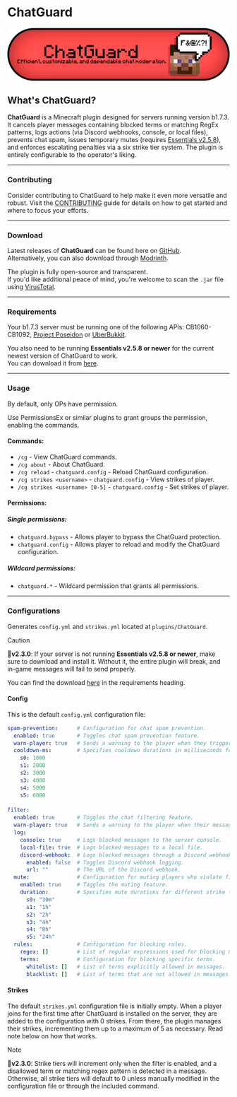 # ChatGuard
![ChatGuard-Banner.png](assets/ChatGuard-Banner.png)

## What's ChatGuard?
**ChatGuard** is a Minecraft plugin designed for servers running version b1.7.3. It cancels player messages containing blocked terms or matching RegEx patterns, logs actions (via Discord webhooks, console, or local files), prevents chat spam, issues temporary mutes (requires [Essentials v2.5.8](#requirements)), and enforces escalating penalties via a six strike tier system. The plugin is entirely configurable to the operator's liking.

---
### Contributing
Consider contributing to ChatGuard to help make it even more versatile and robust. Visit the [CONTRIBUTING](https://github.com/AleksandarHaralanov/ChatGuard/blob/master/CONTRIBUTING.md) guide for details on how to get started and where to focus your efforts.

---
### Download
Latest releases of **ChatGuard** can be found here on [GitHub](https://github.com/AleksandarHaralanov/ChatGuard/releases).<br>
Alternatively, you can also download through [Modrinth](https://modrinth.com/plugin/chatguard/versions).

The plugin is fully open-source and transparent.<br>
If you'd like additional peace of mind, you're welcome to scan the `.jar` file using [VirusTotal](https://www.virustotal.com/gui/home/upload).

---
### Requirements
Your b1.7.3 server must be running one of the following APIs: CB1060-CB1092, [Project Poseidon](https://github.com/retromcorg/Project-Poseidon) or [UberBukkit](https://github.com/Moresteck/Project-Poseidon-Uberbukkit).

You also need to be running **Essentials v2.5.8 or newer** for the current newest version of ChatGuard to work.<br>You can download it from [here](https://github.com/AleksandarHaralanov/ChatGuard/raw/refs/heads/master/libs/Essentials.jar).

---
### Usage
By default, only OPs have permission.

Use PermissionsEx or similar plugins to grant groups the permission, enabling the commands.

#### Commands:
- `/cg` - View ChatGuard commands.
- `/cg about` - About ChatGuard.
- `/cg reload` - `chatguard.config` - Reload ChatGuard configuration.
- `/cg strikes <username>` - `chatguard.config` - View strikes of player.
- `/cg strikes <username> [0-5]` - `chatguard.config` - Set strikes of player.

#### Permissions:
##### Single permissions:
- `chatguard.bypass` - Allows player to bypass the ChatGuard protection.
- `chatguard.config` - Allows player to reload and modify the ChatGuard configuration.
##### Wildcard permissions:
- `chatguard.*` - Wildcard permission that grants all permissions.

---
### Configurations
Generates `config.yml` and `strikes.yml` located at `plugins/ChatGuard`.

> [!CAUTION]
> 🔖**v2.3.0**: If your server is not running **Essentials v2.5.8 or newer**, make sure to download and install it. Without it, the entire plugin will break, and in-game messages will fail to send properly.
>
> You can find the download [here](#requirements) in the requirements heading.

#### Config
This is the default `config.yml` configuration file:
```yaml
spam-prevention:      # Configuration for chat spam prevention.
  enabled: true       # Toggles chat spam prevention feature.
  warn-player: true   # Sends a warning to the player when they trigger spam prevention.
  cooldown-ms:        # Specifies cooldown durations in milliseconds for different strike tiers (s0-s5).
    s0: 1000
    s1: 2000
    s2: 3000
    s3: 4000
    s4: 5000
    s5: 6000

filter:
  enabled: true       # Toggles the chat filtering feature.
  warn-player: true   # Sends a warning to the player when their message is blocked.
  log:                
    console: true     # Logs blocked messages to the server console.
    local-file: true  # Logs blocked messages to a local file.
    discord-webhook:  # Logs blocked messages through a Discord webhook by an embed.
      enabled: false  # Toggles Discord webhook logging.
      url: ""         # The URL of the Discord webhook.
  mute:               # Configuration for muting players who violate filter rules.
    enabled: true     # Toggles the muting feature.
    duration:         # Specifies mute durations for different strike tiers (s0-s5).
      s0: "30m"
      s1: "1h"
      s2: "2h"
      s3: "4h"
      s4: "8h"
      s5: "24h"
  rules:              # Configuration for blocking rules.
    regex: []         # List of regular expressions used for blocking messages.
    terms:            # Configuration for blocking specific terms.
      whitelist: []   # List of terms explicitly allowed in messages.
      blacklist: []   # List of terms that are not allowed in messages.
```

#### Strikes
The default `strikes.yml` configuration file is initially empty. When a player joins for the first time after ChatGuard is installed on the server, they are added to the configuration with 0 strikes. From there, the plugin manages their strikes, incrementing them up to a maximum of 5 as necessary. Read note below on how that works.

> [!NOTE]
> 🔖**v2.3.0**: Strike tiers will increment only when the filter is enabled, and a disallowed term or matching regex pattern is detected in a message. Otherwise, all strike tiers will default to 0 unless manually modified in the configuration file or through the included command.
